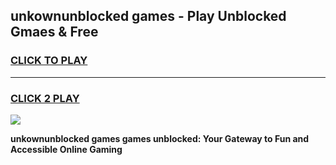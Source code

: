 
## unkownunblocked games - Play Unblocked Gmaes & Free
<h3>
<a href="https://news.freeplayer.one?title=unkownunblocked_games&ref=16F">CLICK TO PLAY</a></h3>
<hr>

<h3>
<a href="https://news.freeplayer.one?title=unkownunblocked_games&ref=16F">CLICK 2 PLAY</a>
  
</h3>

<a href="https://news.freeplayer.one?title=unkownunblocked_games&ref=16F/"><img src="https://clearcache.store/games.png"></a>


**unkownunblocked games games unblocked: Your Gateway to Fun and Accessible Online Gaming**

